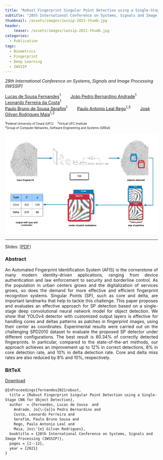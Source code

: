 ```yaml
---
title: "Robust Fingerprint Singular Point Detection using a Single-Stage CNN for Object Detection"
subtitle: "28th International Conference on Systems, Signals and Image Processing (IWSSIP)"
thumbnail: /assets/images/iwssip-2021-thumb.jpg
header:
    teaser: /assets/images/iwssip-2021-thumb.jpg
categories:
  - Publication
tags:
  - Biometrics
  - Fingerprint
  - Deep Learning
  - IWSSIP
---
```


*28th International Conference on Systems, Signals and Image Processing (IWSSIP)*

[Lucas de Sousa Fernandes](https://www.linkedin.com/in/lucasfernandes42/)<sup>1</sup>
  [João Pedro Bernardino Andrade](https://www.linkedin.com/in/joaopedrobernardino/)<sup>1</sup>
  [Leonardo Ferreira da Costa](https://www.linkedin.com/in/leonardo-ferreira-da-costa-05a978136)<sup>1</sup>  
[Paulo Bruno de Sousa Serafim](https://paulobruno.github.io)<sup>1</sup>
  [Paulo Antonio Leal Rego](https://cc.ufc.br/curso/corpo-docente/pauloalr/)<sup>1,3</sup>
  [José Gilvan Rodrigues Maia](https://scholar.google.com.br/citations?user=gnTTsAYAAAAJ&hl=en)<sup>1,2</sup>
      
<p style="font-size:0.7em">
    <sup>1</sup>Federal University of Ceará (UFC)
     <sup>2</sup>Virtual UFC Institute<br>
    <sup>3</sup>Group of Computer Networks, Software Engineering and Systems (GREat)
</p>

![IWSSIP 2021](/assets/images/iwssip-2021-thumb.jpg)

---

Slides: [[PDF](https://d3smihljt9218e.cloudfront.net/lecture/22342/slideshow/a4c0568dee9f6e6bd1f914d315d7a1ed.pdf)]


### Abstract

<p style="text-align:justify;">
An Automated Fingerprint Identification System (AFIS) is the cornerstone of many modern identity-driven applications, ranging from device authentication and law enforcement to security and borderline control. As the population in urban centers grows and the digitalization of services grows, so does the demand for more effective and efficient fingerprint recognition systems. Singular Points (SP), such as core and delta, are important landmarks that help to tackle this challenge. This paper proposes and evaluates an effective approach for SP detection based on a single-stage deep convolutional neural network model for object detection. We show that YOLOv4 detector with customized output layers is effective for handling cores and deltas patterns as patches in fingerprint images, using their center as coordinates. Experimental results were carried out on the challenging SPD2010 dataset to evaluate the proposed SP detector under different configurations. The best result is 60.34% of correctly detected fingerprints. In particular, compared to the state-of-the-art methods, our approach achieves an improvement up to 12% in correct detections, 8% in core detection rate, and 10% in delta detection rate. Core and delta miss rates are also reduced by 8% and 10%, respectively.
</p>


### BitTeX

<p style="text-align:left">
  <a  href="/assets/citations/fernandes2021robust.bib">Download</a>
</p>

```
@InProceedings{fernandes2021robust,
  title = {Robust Fingerprint Singular Point Detection using a Single-Stage CNN for Object Detection},
  author  = {Fernandes, Lucas de Sousa  and
    Andrade, Jo{\~{a}}o Pedro Bernardino and
    Costa, Leonardo Ferreira and
    Serafim, Paulo Bruno Sousa and
    Rego, Paulo Antonio Leal and
    Maia, Jos\'{e} Gilvan Rodrigues},
  booktitle = {28th International Conference on Systems, Signals and Image Processing (IWSSIP)},
  pages = {1--12},
  year = {2021}
}
```
